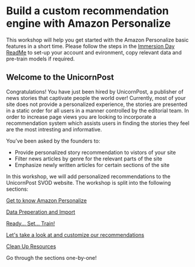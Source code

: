 # Build a custom recommendation engine with Amazon Personalize

This workshop will help you get started with the Amazon Personalize basic features in a short time. Please follow the steps in the [Immersion Day ReadMe](../README.md) to set-up your account and evironment, copy relevant data and pre-train models if required.

## Welcome to the UnicornPost

Congratulations! You have just been hired by UnicornPost, a publisher of news stories that captivate people the world over! Currently, most of your site does not provide a personalized experience, the stories are presented in a static order for all users in a manner controlled by the editorial team. In order to increase page views you are looking to incorporate a recommendation system which assists users in finding the stories they feel are the most intresting and informative.

You’ve been asked by the founders to:

- Provide personalized story recommendation to vistors of your site
- Filter news articles by genre for the relevant parts of the site
- Emphasize newly written articles for certain sections of the site

In this workshop, we will add personalized recommendations to the UnicornPost SVOD website. The workshop is split into the following sections:

[Get to know Amazon Personalize](./News_00_Introduction_to_Amazon_Personalize.md)

[Data Preperation and Import](./News_01_Data_Layer.ipynb)

[Ready... Set... Train!](./News_02_Training.ipynb)

[Let's take a look at and customize our recommendations](./News_03_Inference.ipynb)

[Clean Up Resources](./News_04_Clean_Up.ipynb)

Go through the sections one-by-one!

